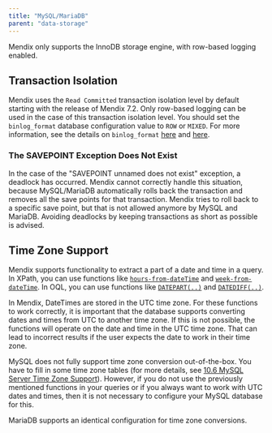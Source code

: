 ```yaml
---
title: "MySQL/MariaDB"
parent: "data-storage"
---
```

Mendix only supports the InnoDB storage engine, with row-based logging enabled.

## Transaction Isolation

Mendix uses the `Read Committed` transaction isolation level by default starting with the release of Mendix 7.2. Only row-based logging can be used in the case of this transaction isolation level. You should set the `binlog_format` database configuration value to `ROW` or `MIXED`. For more information, see the details on `binlog_format` [here](https://dev.mysql.com/doc/refman/5.7/en/replication-options-binary-log.html#sysvar_binlog_format) and [here](https://mariadb.com/kb/en/mariadb/replication-and-binary-log-server-system-variables/#binlog_format).

### The SAVEPOINT Exception Does Not Exist

In the case of the "SAVEPOINT unnamed does not exist" exception, a deadlock has occurred. Mendix cannot correctly handle this situation, because MySQL/MariaDB automatically rolls back the transaction and removes all the save points for that transaction. Mendix tries to roll back to a specific save point, but that is not allowed anymore by MySQL and MariaDB. Avoiding deadlocks by keeping transactions as short as possible is advised.

## Time Zone Support

Mendix supports functionality to extract a part of a date and time in a query. In XPath, you can use functions like [`hours-from-dateTime`](xpath-hours-from-datetime) and [`week-from-dateTime`](xpath-week-from-datetime). In OQL, you can use functions like [`DATEPART(..)`](oql-datepart) and [`DATEDIFF(..)`](oql-datediff). 

In Mendix, DateTimes are stored in the UTC time zone. For these functions to work correctly, it is important that the database supports converting dates and times from UTC to another time zone. If this is not possible, the functions will operate on the date and time in the UTC time zone. That can lead to incorrect results if the user expects the date to work in their time zone.

MySQL does not fully support time zone conversion out-of-the-box. You have to fill in some time zone tables (for more details, see [10.6 MySQL Server Time Zone Support](http://dev.mysql.com/doc/refman/5.5/en/time-zone-support.html)). However, if you do not use the previously mentioned functions in your queries or if you always want to work with UTC dates and times, then it is not necessary to configure your MySQL database for this.

MariaDB supports an identical configuration for time zone conversions.


